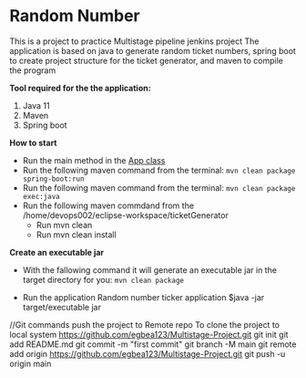 # Random Number
This is a project to practice Multistage pipeline jenkins project
The application is based on java to generate random ticket numbers,
spring boot to create project structure for the ticket generator,
and maven to compile the program

**Tool required for the the application:**
1. Java 11
2. Maven
3. Spring boot

**How to start**
- Run the main method in the [App class](/src/main/java/com/simplilearn/ticketGenerator)
- Run the following maven command from the terminal: `mvn clean package spring-boot:run`
- Run the following maven command from the terminal: `mvn clean package exec:java`
- Run the following maven commdand from the /home/devops002/eclipse-workspace/ticketGenerator
   - Run mvn clean
   - Run mvn clean install

**Create an executable jar**
- With the fallowing command it will generate an executable jar in the target directory for you: `mvn clean package`

- Run the application Random number ticker application
    $java -jar target/executable jar

//Git commands push the project to Remote repo
To clone the project to local system
https://github.com/egbea123/Multistage-Project.git
git init
git add README.md
git commit -m "first commit"
git branch -M main
git remote add origin https://github.com/egbea123/Multistage-Project.git
git push -u origin main


